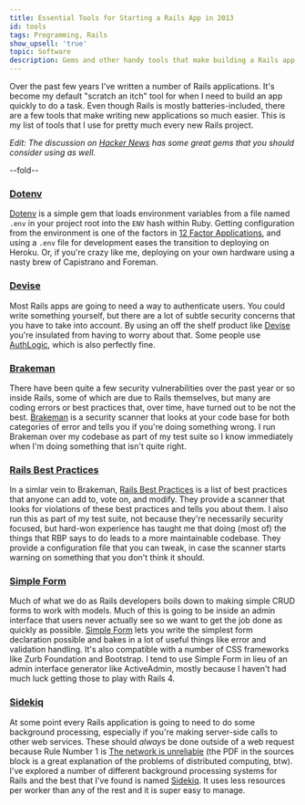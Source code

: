 ```yaml
---
title: Essential Tools for Starting a Rails App in 2013
id: tools
tags: Programming, Rails
show_upsell: 'true'
topic: Software
description: Gems and other handy tools that make building a Rails app easier.
---
```


Over the past few years I've written a number of Rails applications. It's become my default "scratch an itch" tool for when I need to build an app quickly to do a task. Even though Rails is mostly batteries-included, there are a few tools that make writing new applications so much easier. This is my list of tools that I use for pretty much every new Rails project.

[dotenv]: https://github.com/bkeepers/dotenv
[devise]: https://github.com/plataformatec/devise
[brakeman]: http://brakemanscanner.org
[rbp]: https://github.com/railsbp/rails_best_practices
[simple_form]: https://github.com/plataformatec/simple_form
[sidekiq]: http://sidekiq.org

*Edit: The discussion on [Hacker News](https://news.ycombinator.com/item?id=6393242) has some great gems that you should consider using as well.*

--fold--

### [Dotenv][dotenv]

[Dotenv][dotenv] is a simple gem that loads environment variables from a file named `.env` in your project root into the `ENV` hash within Ruby. Getting configuration from the environment is one of the factors in [12 Factor Applications](http://12factor.net), and using a `.env` file for development eases the transition to deploying on Heroku. Or, if you're crazy like me, deploying on your own hardware using a nasty brew of Capistrano and Foreman.

### [Devise][devise]

Most Rails apps are going to need a way to authenticate users. You could write something yourself, but there are a lot of subtle security concerns that you have to take into account. By using an off the shelf product like [Devise][devise] you're insulated from having to worry about that. Some people use [AuthLogic](https://github.com/binarylogic/authlogic), which is also perfectly fine.

### [Brakeman][brakeman]

There have been quite a few security vulnerabilities over the past year or so inside Rails, some of which are due to Rails themselves, but many are coding errors or best practices that, over time, have turned out to be not the best. [Brakeman][brakeman] is a security scanner that looks at your code base for both categories of error and tells you if you're doing something wrong. I run Brakeman over my codebase as part of my test suite so I know immediately when I'm doing something that isn't quite right.

### [Rails Best Practices][rbp]

In a simlar vein to Brakeman, [Rails Best Practices][rbp] is a list of best practices that anyone can add to, vote on, and modify. They provide a scanner that looks for violations of these best practices and tells you about them. I also run this as part of my test suite, not because they're necessarily security focused, but hard-won experience has taught me that doing (most of) the things that RBP says to do leads to a more maintainable codebase. They provide a configuration file that you can tweak, in case the scanner starts warning on something that you don't think it should.

### [Simple Form][simple_form]

Much of what we do as Rails developers boils down to making simple CRUD forms to work with models. Much of this is going to be inside an admin interface that users never actually see so we want to get the job done as quickly as possible. [Simple Form][simple_form] lets you write the simplest form declaration possible and bakes in a lot of useful things like error and validation handling. It's also compatible with a number of CSS frameworks like Zurb Foundation and Bootstrap. I tend to use Simple Form in lieu of an admin interface generator like ActiveAdmin, mostly because I haven't had much luck getting those to play with Rails 4.

### [Sidekiq][sidekiq]

At some point every Rails application is going to need to do some background processing, especially if you're making server-side calls to other web services. These should *always* be done outside of a web request because Rule Number 1 is [The network is unreliable](http://en.wikipedia.org/wiki/Fallacies_of_Distributed_Computing) (the PDF in the sources block is a great explanation of the problems of distributed computing, btw). I've explored a number of different background processing systems for Rails and the best that I've found is named [Sidekiq][sidekiq]. It uses less resources per worker than any of the rest and it is super easy to manage.

